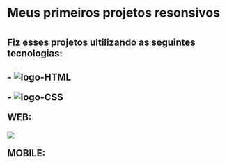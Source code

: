 <h1>Meus primeiros projetos resonsivos<h1>

<h2>Fiz esses projetos ultilizando as seguintes tecnologias:<h2>

<p>- <img src="https://img.shields.io/badge/HTML5-E34F26?style=for-the-badge&logo=html5&logoColor=white" alt="logo-HTML"/></p>
<p>- <img src="https://img.shields.io/badge/CSS3-1572B6?style=for-the-badge&logo=css3&logoColor=white" alt="logo-CSS"/></p>

<p>WEB:</P> 
<img src="https://raw.githubusercontent.com/FernandoBRITO26/Projetos-responsivos/fe1145fafc2432b46176bba5a012875226060c52/1%C2%BA%20Projeto/Assets/2022-09-27%20(2).png" atl="tela-computer"/>
<p>MOBILE:</p>
